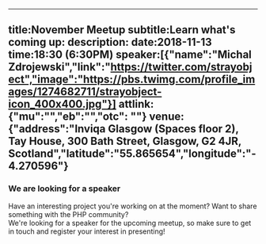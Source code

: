 ----
title:November Meetup
subtitle:Learn what's coming up:
description:
date:2018-11-13
time:18:30 (6:30PM)
speaker:[{"name":"Michal Zdrojewski","link":"https://twitter.com/strayobject","image":"https://pbs.twimg.com/profile_images/1274682711/strayobject-icon_400x400.jpg"}]
attlink:{"mu":"","eb":"","otc": ""}
venue:{"address":"Inviqa Glasgow (Spaces floor 2), Tay House, 300 Bath Street, Glasgow, G2 4JR, Scotland","latitude":"55.865654","longitude":"-4.270596"}
----

### We are looking for a speaker

Have an interesting project you're working on at the moment? Want to share something with the PHP community?  
We're looking for a speaker for the upcoming meetup, so make sure to get in touch and register your interest in presenting!
